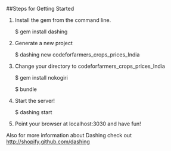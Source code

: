 ##Steps for Getting Started
1. Install the gem from the command line.

	$ gem install dashing

2. Generate a new project

	$ dashing new codeforfarmers_crops_prices_India

3. Change your directory to codeforfarmers_crops_prices_India

	$ gem install nokogiri

	$ bundle

4. Start the server!

	$ dashing start

5. Point your browser at localhost:3030 and have fun!

Also for more information about Dashing check out http://shopify.github.com/dashing 
